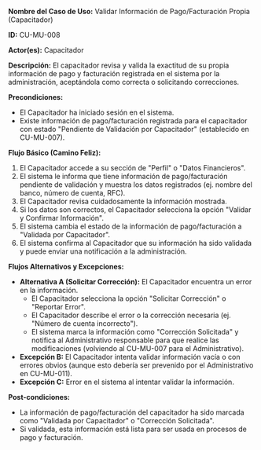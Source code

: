 **Nombre del Caso de Uso:** Validar Información de Pago/Facturación Propia (Capacitador)

**ID:** CU-MU-008

**Actor(es):** Capacitador

**Descripción:** El capacitador revisa y valida la exactitud de su propia información de pago y facturación registrada en el sistema por la administración, aceptándola como correcta o solicitando correcciones.

**Precondiciones:**

* El Capacitador ha iniciado sesión en el sistema.
* Existe información de pago/facturación registrada para el capacitador con estado "Pendiente de Validación por Capacitador" (establecido en CU-MU-007).

**Flujo Básico (Camino Feliz):**

1. El Capacitador accede a su sección de "Perfil" o "Datos Financieros".
2. El sistema le informa que tiene información de pago/facturación pendiente de validación y muestra los datos registrados (ej. nombre del banco, número de cuenta, RFC).
3. El Capacitador revisa cuidadosamente la información mostrada.
4. Si los datos son correctos, el Capacitador selecciona la opción "Validar y Confirmar Información".
5. El sistema cambia el estado de la información de pago/facturación a "Validada por Capacitador".
6. El sistema confirma al Capacitador que su información ha sido validada y puede enviar una notificación a la administración.

**Flujos Alternativos y Excepciones:**

* **Alternativa A (Solicitar Corrección):** El Capacitador encuentra un error en la información.
  + El Capacitador selecciona la opción "Solicitar Corrección" o "Reportar Error".
  + El Capacitador describe el error o la corrección necesaria (ej. "Número de cuenta incorrecto").
  + El sistema marca la información como "Corrección Solicitada" y notifica al Administrativo responsable para que realice las modificaciones (volviendo al CU-MU-007 para el Administrativo).
* **Excepción B:** El Capacitador intenta validar información vacía o con errores obvios (aunque esto debería ser prevenido por el Administrativo en CU-MU-011).
* **Excepción C:** Error en el sistema al intentar validar la información.

**Post-condiciones:**

* La información de pago/facturación del capacitador ha sido marcada como "Validada por Capacitador" o "Corrección Solicitada".
* Si validada, esta información está lista para ser usada en procesos de pago y facturación.